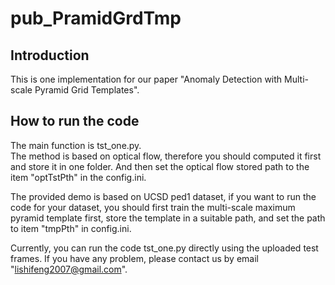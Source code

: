 
# pub_PramidGrdTmp

## Introduction
This is one implementation for our paper "Anomaly Detection with Multi-scale Pyramid Grid Templates".

## How to run the code
The main function is tst_one.py.  
The method is based on optical flow, therefore you should computed it first and store it in one folder.
And then set the optical flow stored path to the item "optTstPth" in the config.ini.

The provided demo is based on UCSD ped1 dataset, if you want to run the code for your dataset, you should first train the multi-scale maximum pyramid template first, store the template in a suitable path, and set the path to item "tmpPth" in config.ini.

Currently, you can run the code tst_one.py directly using the uploaded test frames. If you have any problem, please contact us by email "lishifeng2007@gmail.com".



